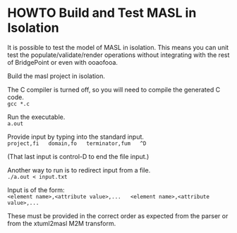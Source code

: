 # HOWTO Build and Test MASL in Isolation

It is possible to test the model of MASL in isolation.  This means you
can unit test the populate/validate/render operations without integrating
with the rest of BridgePoint or even with ooaofooa.  

Build the masl project in isolation.  

The C compiler is turned off, so you will need to compile the generated C code.  
`gcc *.c`

Run the executable.  
`a.out`

Provide input by typing into the standard input.  
`project,fi  
domain,fo  
terminator,fum  
^D`

(That last input is control-D to end the file input.)

Another way to run is to redirect input from a file.  
`./a.out < input.txt`

Input is of the form:  
`<element name>,<attribute value>,...  
<element name>,<attribute value>,...`

These must be provided in the correct order as expected from the parser
or from the xtuml2masl M2M transform.
